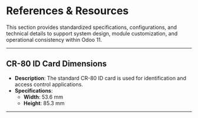# References & Resources

This section provides standardized specifications, configurations, and technical details to support system design, module customization, and operational consistency within Odoo 11.

---

## CR-80 ID Card Dimensions

- **Description**: The standard CR-80 ID card is used for identification and access control applications.
- **Specifications**:
  - **Width**: 53.6 mm
  - **Height**: 85.3 mm

---
